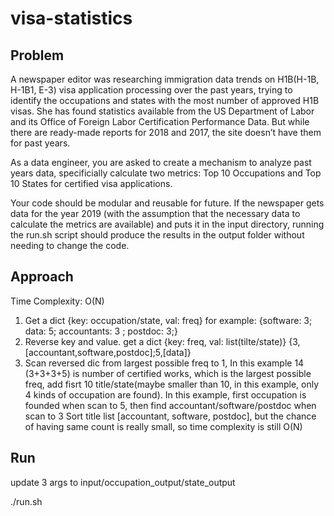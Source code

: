 # visa-statistics

## Problem
A newspaper editor was researching immigration data trends on H1B(H-1B, H-1B1, E-3) visa application processing over the past years, trying to identify the occupations and states with the most number of approved H1B visas. She has found statistics available from the US Department of Labor and its Office of Foreign Labor Certification Performance Data. But while there are ready-made reports for 2018 and 2017, the site doesn’t have them for past years.

As a data engineer, you are asked to create a mechanism to analyze past years data, specificially calculate two metrics: Top 10 Occupations and Top 10 States for certified visa applications.

Your code should be modular and reusable for future. If the newspaper gets data for the year 2019 (with the assumption that the necessary data to calculate the metrics are available) and puts it in the input directory, running the run.sh script should produce the results in the output folder without needing to change the code.
## Approach
Time Complexity: O(N)
1. Get a dict {key: occupation/state, val: freq}
for example: {software: 3; data: 5; accountants: 3 ; postdoc: 3;}
2. Reverse key and value. get a dict {key: freq, val: list(tilte/state)}
{3,[accountant,software,postdoc];5,[data]}
3. Scan reversed dic from largest possible freq to 1, In this example 14 (3+3+3+5) is number of certified works, which is the largest possible freq, add fisrt 10 title/state(maybe smaller than 10, in this example, only 4 kinds of occupation are found).
In this example, first occupation is founded when scan to 5, then find accountant/software/postdoc when scan to 3
Sort title list [accountant, software, postdoc], but the chance of having same count is really small, so time complexity is still O(N)

## Run
update 3 args to input/occupation_output/state_output

./run.sh
